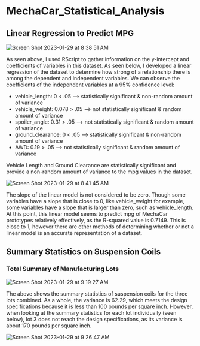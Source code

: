 # MechaCar_Statistical_Analysis

## Linear Regression to Predict MPG

![Screen Shot 2023-01-29 at 8 38 51 AM](https://user-images.githubusercontent.com/112633146/215329954-ab40ca9f-69cd-4557-97bf-357cc0fde31b.png)

As seen above, I used RScript to gather information on the y-intercept and coefficients of variables in this dataset. As seen below, I developed a linear regression of the dataset to determine how strong of a relationship there is among the dependent and independent variables. We can observe the coefficients of the independent variables at a 95% confidence level:
 - vehicle_length: 0 < .05 --> statistically significant & non-random amount of variance
 - vehicle_weight: 0.078 > .05 --> not statistically significant & random amount of variance
 - spoiler_angle: 0.31 > .05 --> not statistically significant & random amount of variance
 - ground_clearance: 0 < .05 --> statistically significant & non-random amount of variance
 - AWD: 0.19 > .05 --> not statistically significant & random amount of variance

Vehicle Length and Ground Clearance are statistically significant and provide a non-random amount of variance to the mpg values in the dataset.

![Screen Shot 2023-01-29 at 8 41 45 AM](https://user-images.githubusercontent.com/112633146/215330084-f025a524-b04d-4a9a-9ed6-176be7fd72cb.png)

The slope of the linear model is not considered to be zero. Though some variables have a slope that is close to 0, like vehicle_weight for example, some variables have a slope that is larger than zero, such as vehicle_length. At this point, this linear model seems to predict mpg of MechaCar prototypes relatively effectively, as the R-squared value is 0.7149. This is close to 1, however there are other methods of determining whether or not a linear model is an accurate representation of a dataset.


## Summary Statistics on Suspension Coils

### Total Summary of Manufacturing Lots

![Screen Shot 2023-01-29 at 9 19 27 AM](https://user-images.githubusercontent.com/112633146/215332602-50b941e2-0e71-4e71-abe4-b7eaa03f04b2.png)

The above shows the summary statistics of suspension coils for the three lots combined. As a whole, the variance is 62.29, which meets the design specifications because it is less than 100 pounds per square inch. However, when looking at the summary statistics for each lot individually (seen below), lot 3 does not reach the design specifications, as its variance is about 170 pounds per square inch.

![Screen Shot 2023-01-29 at 9 26 47 AM](https://user-images.githubusercontent.com/112633146/215333020-8f67e756-b05b-4994-9569-7a182f82c999.png)


